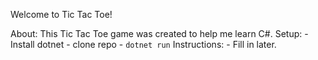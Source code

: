 Welcome to Tic Tac Toe!

About:
    This Tic Tac Toe game was created to help me learn C#.
Setup:
    - Install dotnet
    - clone repo
    - ```dotnet run```
Instructions:
    - Fill in later. 
